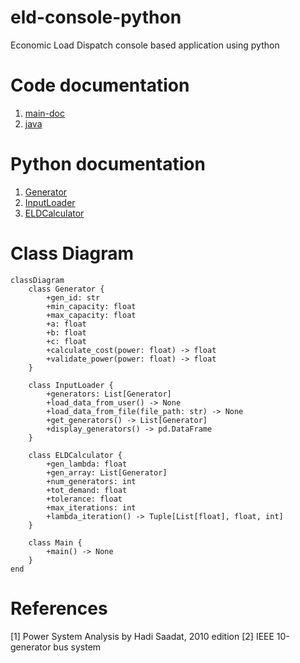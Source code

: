 <script src="https://cdn.jsdelivr.net/npm/mathjax@3/es5/tex-mml-chtml.js"></script> 
<script type="module"> 
    Array.from(document.getElementsByClassName("language-mermaid")).forEach(el => { el.classList.add("mermaid"); }); 
    import mermaid from 'https://cdn.jsdelivr.net/npm/mermaid@11.4.1/dist/mermaid.esm.min.mjs'; 
    mermaid.initialize({ startOnLoad: true, theme: 'light' }); 
</script>

# eld-console-python
Economic Load Dispatch console based application using python


# Code documentation
1. [main-doc](https://sree2011.github.io/eld-console-main-doc/)
2. [java](https://sree2011.github.io/eld-console-java/)


# Python documentation

1. [Generator](./docs/src/Generator.html)
2. [InputLoader](./docs/src/InputLoader.html)
3. [ELDCalculator](./docs/src/ELDCalculator.html)


# Class Diagram

```mermaid
classDiagram
    class Generator {
        +gen_id: str
        +min_capacity: float
        +max_capacity: float
        +a: float
        +b: float
        +c: float
        +calculate_cost(power: float) -> float
        +validate_power(power: float) -> float
    }

    class InputLoader {
        +generators: List[Generator]
        +load_data_from_user() -> None
        +load_data_from_file(file_path: str) -> None
        +get_generators() -> List[Generator]
        +display_generators() -> pd.DataFrame
    }

    class ELDCalculator {
        +gen_lambda: float
        +gen_array: List[Generator]
        +num_generators: int
        +tot_demand: float
        +tolerance: float
        +max_iterations: int
        +lambda_iteration() -> Tuple[List[float], float, int]
    }

    class Main {
        +main() -> None
    }
end

```


# References
[1] Power System Analysis by Hadi Saadat, 2010 edition
[2] IEEE 10-generator bus system